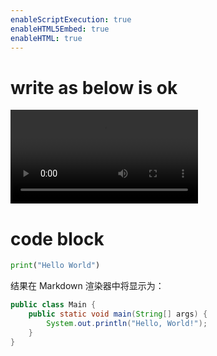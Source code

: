 ```yaml
---
enableScriptExecution: true
enableHTML5Embed: true
enableHTML: true
---
```


# write as below is ok

<video controls>
  <source src="public/videodemo.mp4" type="video/mp4">
  Your browser does not support the video tag.
</video>

# code block

```python {cmd=true}
print("Hello World")
```

结果在 Markdown 渲染器中将显示为：

```java {cmd=true}
public class Main {
    public static void main(String[] args) {
        System.out.println("Hello, World!");
    }
}
```